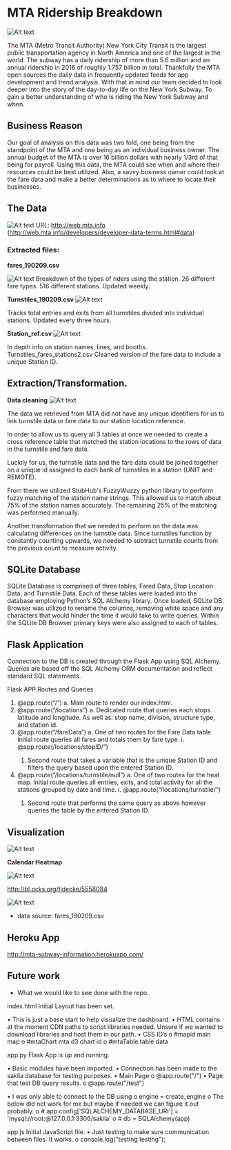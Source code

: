 # MTA Ridership Breakdown

![Alt text](http://artcards.cc/review/wp-content/uploads/2010/06/2010june_mtamap.gif "Metro Map")

The MTA (Metro Transit Authority) New York City Transit is the largest public transportation agency in North America and one of the largest in the world. The subway has a daily ridership of more than 5.6 million and an annual ridership in 2016 of roughly 1.757 billion in total. Thankfully the MTA open sources the daily data in frequently updated feeds for app development and trend analysis. With that in mind our team decided to look deeper into the story of the day-to-day life on the New York Subway. To gain a better understanding of who is riding the New York Subway and when.

## Business Reason

Our goal of analysis on this data was two fold, one being from the standpoint of the MTA and one being as an individual business owner.  The annual budget of the MTA is over 16 billion dollars with nearly 1/3rd of that being for payroll.  Using this data, the MTA could see when and where their resources could be best utilized.  Also, a savvy business owner could look at the fare data and make a better determinations as to where to locate their businesses.

## The Data

![Alt text](images/MTA_Data_Feed.png?raw=true "Data Feed")
URL: http://web.mta.info (http://web.mta.info/developers/developer-data-terms.html#data)




### Extracted files:



**fares_190209.csv**

![Alt text](images/Fares_190209.png?raw=true "Fares Table")
Breakdown of the types of riders using the station. 
26 different fare types.
516 different stations.
Updated weekly.


**Turnstiles_190209.csv**
![Alt text](images/turnstyles_fares_stations2View.png?raw=true "Turnstyle Tables")

Tracks total entries and exits from all turnstiles divided into individual stations.
Updated every three hours.


**Station_ref.csv**
![Alt text](images/Stations_CSV.png?raw=true "Stations Table")

In depth info on station names, lines, and booths.
Turnstiles_fares_stations2.csv
Cleaned version of the fare data to include a unique Station ID.



## Extraction/Transformation.

**Data cleaning**
![Alt text](images/turnstyles_fares_stations2View.png?raw=true "Stations Cross Reference")

The data we retrieved from MTA did not have any unique identifiers for us to link turnstile data or fare data to our station location reference.

In order to allow us to query all 3 tables at once we needed to create a cross reference table that matched the station locations to the rows of data in the turnstile and fare data.

Luckily for us, the turnstile data and the fare data could be joined together on a unique id assigned to each bank of turnstiles in a station (UNIT and REMOTE).

From there we utilized StubHub's FuzzyWuzzy python library to perform fuzzy matching of the station name strings. This allowed us to match about 75% of the station names accurately. The remaining 25% of the matching was performed manually.

Another transformation that we needed to perform on the data was calculating differences on the turnstile data. Since turnstiles function by constantly counting upwards, we needed to subtract turnstile counts from the previous count to measure activity.

**SQLite Database**
  - 
SQLite Database is comprised of three tables, Fared Data, Stop Location Data, and Turnstile Data. Each of these tables were loaded into the database employing Python’s SQL Alchemy library. Once loaded, SQLite DB Browser was utilized to rename the columns, removing white space and any characters that would hinder the time it would take to write queries. Within the SQLite DB Browser primary keys were also assigned to each of tables. 

**Flask Application**
 - 
 
 Connection to the DB is created through the Flask App using SQL Alchemy. Queries are based off the SQL Alchemy ORM documentation and reflect standard SQL statements. 

Flask APP Routes and Queries
1.	@app.route(“/”)
  a.	Main route to render our index.html. 
2.	 @app.route(“/locations”)
  a.	Dedicated route that queries each stops latitude and longitude. As well as: stop name, division, structure type, and station id. 
3.	@app.route(“/fareData”)
  a.	One of two routes for the Fare Data table. Initial route queries all fares and totals them by fare type. 
    i.	@app.route(/locations/stopID/<stationed>”)    
    1.	Second route that takes a variable that is the unique Station ID and filters the query based upon the entered      Station ID. 
4.	@app.route(“/locations/turnstile/null”)
  a.	One of two routes for the heat map. Initial route queries all entries, exits, and total activity for all the stations grouped by date and time. 
    i.	@app.route(“/locations/turnstile/<stopid>”)
    1.	Second route that performs the same query as above however queries the table by the entered Station ID. 


 

## Visualization

![Alt text](images/Map.png?raw=true "Mapbox Map")

**Calendar Heatmap**

![Alt text](images/CalHeatMap.png?raw=true "CalHeat Map")

http://bl.ocks.org/tjdecke/5558084

![Alt text](images/Barchart_totals.png?raw=true "Barchart")
- data source: fares_190209.csv


## Heroku App

http://mta-subway-information.herokuapp.com/



## Future work
- What we would like to see done with the repo.

















index.html	 Initial Layout has been set. 

•	This is just a base start to help visualize the dashboard. 
•	HTML contains at the moment CDN paths to script libraries needed. Unsure if we wanted to download libraries and host them in our path. 
•	CSS ID’s
o	    #mapid	main map 
o	    #mtaChart	mta d3 chart id
o	    #mtaTable	table data

app.py		Flask App is up and running. 

•	Basic modules have been imported.
•	Connection has been made to the sakila database for testing purposes. 
•	Main Page
o	    @app.route("/")
•	Page that test DB query results.
o	    @app.route("/test")

•	I was only able to connect to the DB using 
o	    engine = create_engine
o	        The below did not work for me but maybe if needed we can figure it out probably. 
o	               # app.config['SQLALCHEMY_DATABASE_URI'] = 'mysql://root:@127.0.0.1:3306/sakila'
o	                 # db = SQLAlchemy(app)

app.js		Initial JavaScript file. 
•	Just testing to make sure communication between files. It works. 
o	    console.log("testing testing");



